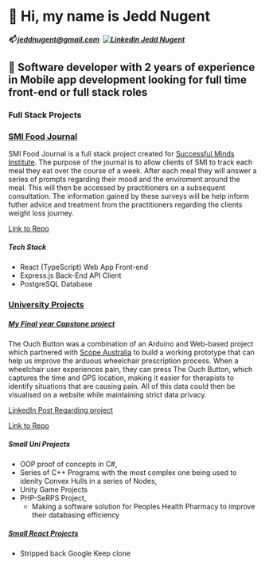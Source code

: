 # 👋 Hi, my name is Jedd Nugent
##### 📫 jeddnugent@gmail.com &nbsp;[![Linkedin](https://i.sstatic.net/gVE0j.png) Jedd Nugent](https://www.linkedin.com/in/jedd-nugent/)
## 👀 Software developer with 2 years of experience in Mobile app development looking for full time front-end or full stack roles
### Full Stack Projects

### [SMI Food Journal](https://github.com/jeddnugent/SMI-Food-Journal)

SMI Food Journal is a full stack project created for [Successful Minds Institute](https://successfulminds.com.au). 
The purpose of the journal is to allow clients of SMI to track each meal they eat over the course of a week. After each meal they will
answer a series of prompts regarding their mood and the enviroment around the meal. This will then be accessed by practitioners on a subsequent consultation.
The information gained by these surveys will be help inform futher advice and treatment from the practitioners regarding the clients weight loss journey.

[Link to Repo](https://github.com/jeddnugent/SMI-Food-Journal)

##### Tech Stack
- React (TypeScript) Web App Front-end
- Express.js Back-End API Client
- PostgreSQL Database

### [University Projects](https://github.com/jeddnugent/University-Projects)
##### [My Final year Capstone project](https://github.com/jeddnugent/University-Projects/tree/main/Capstone%20Project/ouchButton_v2/ouchButton_v2_personal)
The Ouch Button was a combination of an Arduino and Web-based project which partnered with [Scope Australia](https://www.scopeaust.org.au) to build a working prototype that can help us improve the arduous wheelchair prescription process. 
When a wheelchair user experiences pain, they can press The Ouch Button, which captures the time and GPS location, making it easier for therapists to identify situations that are causing pain. 
All of this data could then be visualised on a website while maintaining strict data privacy. 

[LinkedIn Post Regarding project](https://www.linkedin.com/posts/brendanparsons_november-16-capstone-expo-2023-with-brendan-ugcPost-7143731657345314816-UL7G?utm_source=share&utm_medium=member_desktop&rcm=ACoAAC-xme0BLYAD4BRCp5yUb8-C_rJv_GXFA40)

[Link to Repo](https://github.com/jeddnugent/University-Projects/tree/main/Capstone%20Project/ouchButton_v2/ouchButton_v2_personal)

##### Small Uni Projects
- OOP proof of concepts in C#,
- Series of C++ Programs with the most complex one being used to idenity Convex Hulls in a series of Nodes,
- Unity Game Projects
- PHP-SeRPS Project, 
	- Making a software solution for Peoples Health Pharmacy to improve their databasing efficiency

##### [Small React Projects](https://github.com/jeddnugent/React-apps)
- Stripped back Google Keep clone
